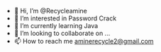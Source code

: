 - 👋 Hi, I’m @Recycleamine
- 👀 I’m interested in Password Crack
- 🌱 I’m currently learning Java
- 💞️ I’m looking to collaborate on ...
- 📫 How to reach me aminerecycle2@gmail.com

<!---
Recycleamine/Recycleamine is a ✨ special ✨ repository because its `README.md` (this file) appears on your GitHub profile.
You can click the Preview link to take a look at your changes.
--->
